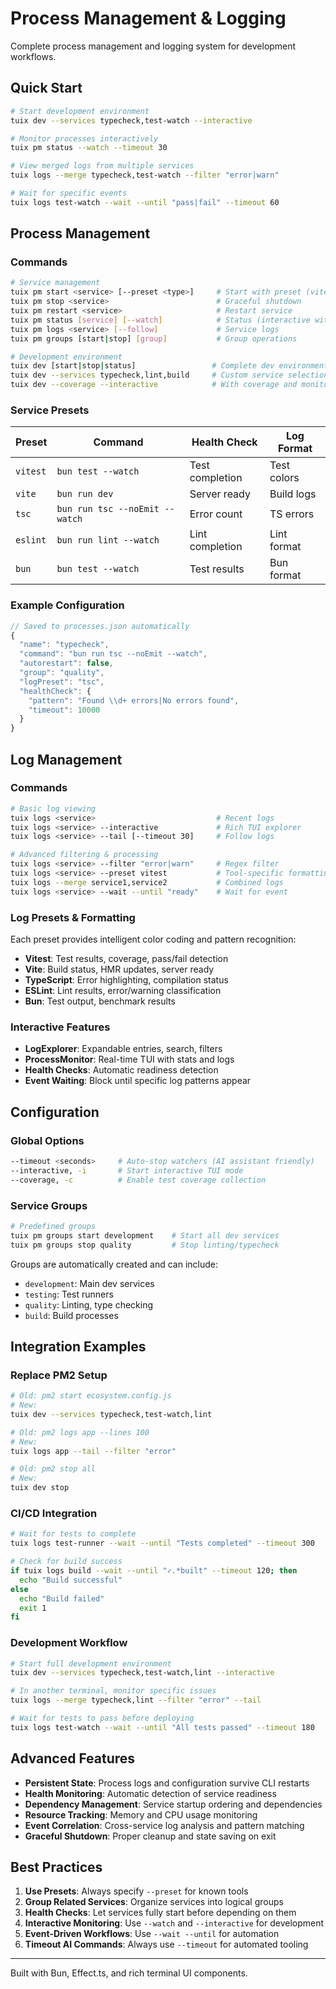 # Process Management & Logging

Complete process management and logging system for development workflows.

## Quick Start

```bash
# Start development environment
tuix dev --services typecheck,test-watch --interactive

# Monitor processes interactively
tuix pm status --watch --timeout 30

# View merged logs from multiple services
tuix logs --merge typecheck,test-watch --filter "error|warn"

# Wait for specific events
tuix logs test-watch --wait --until "pass|fail" --timeout 60
```

## Process Management

### Commands

```bash
# Service management
tuix pm start <service> [--preset <type>]     # Start with preset (vitest, vite, tsc, eslint, bun)
tuix pm stop <service>                        # Graceful shutdown
tuix pm restart <service>                     # Restart service
tuix pm status [service] [--watch]            # Status (interactive with --watch)
tuix pm logs <service> [--follow]             # Service logs
tuix pm groups [start|stop] [group]           # Group operations

# Development environment
tuix dev [start|stop|status]                 # Complete dev environment
tuix dev --services typecheck,lint,build     # Custom service selection
tuix dev --coverage --interactive            # With coverage and monitoring
```

### Service Presets

| Preset   | Command                        | Health Check           | Log Format |
|----------|--------------------------------|------------------------|------------|
| `vitest` | `bun test --watch`             | Test completion        | Test colors|
| `vite`   | `bun run dev`                  | Server ready           | Build logs |
| `tsc`    | `bun run tsc --noEmit --watch` | Error count            | TS errors  |
| `eslint` | `bun run lint --watch`         | Lint completion        | Lint format|
| `bun`    | `bun test --watch`             | Test results           | Bun format |

### Example Configuration

```typescript
// Saved to processes.json automatically
{
  "name": "typecheck",
  "command": "bun run tsc --noEmit --watch",
  "autorestart": false,
  "group": "quality",
  "logPreset": "tsc",
  "healthCheck": {
    "pattern": "Found \\d+ errors|No errors found",
    "timeout": 10000
  }
}
```

## Log Management

### Commands

```bash
# Basic log viewing
tuix logs <service>                           # Recent logs
tuix logs <service> --interactive             # Rich TUI explorer
tuix logs <service> --tail [--timeout 30]     # Follow logs

# Advanced filtering & processing
tuix logs <service> --filter "error|warn"     # Regex filter
tuix logs <service> --preset vitest           # Tool-specific formatting
tuix logs --merge service1,service2           # Combined logs
tuix logs <service> --wait --until "ready"    # Wait for event
```

### Log Presets & Formatting

Each preset provides intelligent color coding and pattern recognition:

- **Vitest**: Test results, coverage, pass/fail detection
- **Vite**: Build status, HMR updates, server ready
- **TypeScript**: Error highlighting, compilation status  
- **ESLint**: Lint results, error/warning classification
- **Bun**: Test output, benchmark results

### Interactive Features

- **LogExplorer**: Expandable entries, search, filters
- **ProcessMonitor**: Real-time TUI with stats and logs
- **Health Checks**: Automatic readiness detection
- **Event Waiting**: Block until specific log patterns appear

## Configuration

### Global Options

```bash
--timeout <seconds>     # Auto-stop watchers (AI assistant friendly)
--interactive, -i       # Start interactive TUI mode
--coverage, -c          # Enable test coverage collection
```

### Service Groups

```bash
# Predefined groups
tuix pm groups start development    # Start all dev services
tuix pm groups stop quality         # Stop linting/typecheck
```

Groups are automatically created and can include:
- `development`: Main dev services
- `testing`: Test runners
- `quality`: Linting, type checking
- `build`: Build processes

## Integration Examples

### Replace PM2 Setup

```bash
# Old: pm2 start ecosystem.config.js
# New: 
tuix dev --services typecheck,test-watch,lint

# Old: pm2 logs app --lines 100
# New:
tuix logs app --tail --filter "error"

# Old: pm2 stop all  
# New:
tuix dev stop
```

### CI/CD Integration

```bash
# Wait for tests to complete
tuix logs test-runner --wait --until "Tests completed" --timeout 300

# Check for build success
if tuix logs build --wait --until "✓.*built" --timeout 120; then
  echo "Build successful"
else 
  echo "Build failed"
  exit 1
fi
```

### Development Workflow

```bash
# Start full development environment
tuix dev --services typecheck,test-watch,lint --interactive

# In another terminal, monitor specific issues
tuix logs --merge typecheck,lint --filter "error" --tail

# Wait for tests to pass before deploying
tuix logs test-watch --wait --until "All tests passed" --timeout 180
```

## Advanced Features

- **Persistent State**: Process logs and configuration survive CLI restarts
- **Health Monitoring**: Automatic detection of service readiness
- **Dependency Management**: Service startup ordering and dependencies
- **Resource Tracking**: Memory and CPU usage monitoring
- **Event Correlation**: Cross-service log analysis and pattern matching
- **Graceful Shutdown**: Proper cleanup and state saving on exit

## Best Practices

1. **Use Presets**: Always specify `--preset` for known tools
2. **Group Related Services**: Organize services into logical groups
3. **Health Checks**: Let services fully start before depending on them
4. **Interactive Monitoring**: Use `--watch` and `--interactive` for development
5. **Event-Driven Workflows**: Use `--wait --until` for automation
6. **Timeout AI Commands**: Always use `--timeout` for automated tooling

---

Built with Bun, Effect.ts, and rich terminal UI components.